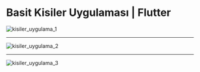 # Basit Kisiler Uygulaması | Flutter 

![kisiler_uygulama_1](https://user-images.githubusercontent.com/71720425/125507961-5488c49b-eb75-418c-b46a-7b3611fb5d19.png)

<hr>

![kisiler_uygulama_2](https://user-images.githubusercontent.com/71720425/125507968-10800a1a-89b1-44d0-aeaa-6389e57be905.png)

<hr>

![kisiler_uygulama_3](https://user-images.githubusercontent.com/71720425/125507973-69e8e374-1753-4260-a4eb-f8d99f7d7552.png)


